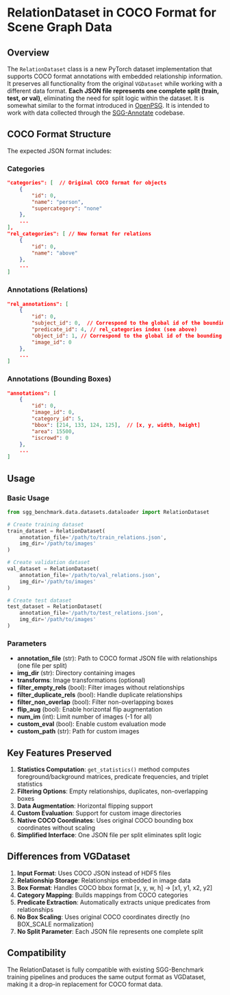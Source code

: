# RelationDataset in COCO Format for Scene Graph Data

## Overview

The `RelationDataset` class is a new PyTorch dataset implementation that supports COCO format annotations with embedded relationship information. It preserves all functionality from the original `VGDataset` while working with a different data format. **Each JSON file represents one complete split (train, test, or val)**, eliminating the need for split logic within the dataset. It is somewhat similar to the format introduced in [OpenPSG](https://github.com/Jingkang50/OpenPSG).
It is intended to work with data collected through the [SGG-Annotate](https://github.com/Maelic/SGG-Annotate) codebase.

## COCO Format Structure

The expected JSON format includes:

### Categories
```json
"categories": [  // Original COCO format for objects
    {
        "id": 0,
        "name": "person",
        "supercategory": "none"
    },
    ...
],
"rel_categories": [ // New format for relations
    {
        "id": 0,
        "name": "above"
    },
    ...
]
```

### Annotations (Relations)
```json
"rel_annotations": [
    {
        "id": 0,
        "subject_id": 0,  // Correspond to the global id of the bounding box (see below)
        "predicate_id": 4, // rel_categories index (see above)
        "object_id": 1, // Correspond to the global id of the bounding box (see below)
        "image_id": 0
    },
    ...
]
```

### Annotations (Bounding Boxes)
```json
"annotations": [
    {
        "id": 0,
        "image_id": 0,
        "category_id": 5,
        "bbox": [214, 133, 124, 125],  // [x, y, width, height]
        "area": 15500,
        "iscrowd": 0
    },
    ...
]
```

## Usage

### Basic Usage
```python
from sgg_benchmark.data.datasets.dataloader import RelationDataset

# Create training dataset
train_dataset = RelationDataset(
    annotation_file='/path/to/train_relations.json',
    img_dir='/path/to/images'
)

# Create validation dataset  
val_dataset = RelationDataset(
    annotation_file='/path/to/val_relations.json',
    img_dir='/path/to/images'
)

# Create test dataset
test_dataset = RelationDataset(
    annotation_file='/path/to/test_relations.json',
    img_dir='/path/to/images'
)
```

### Parameters

- **annotation_file** (str): Path to COCO format JSON file with relationships (one file per split)
- **img_dir** (str): Directory containing images
- **transforms**: Image transformations (optional)
- **filter_empty_rels** (bool): Filter images without relationships
- **filter_duplicate_rels** (bool): Handle duplicate relationships
- **filter_non_overlap** (bool): Filter non-overlapping boxes
- **flip_aug** (bool): Enable horizontal flip augmentation
- **num_im** (int): Limit number of images (-1 for all)
- **custom_eval** (bool): Enable custom evaluation mode
- **custom_path** (str): Path for custom images

## Key Features Preserved

1. **Statistics Computation**: `get_statistics()` method computes foreground/background matrices, predicate frequencies, and triplet statistics
2. **Filtering Options**: Empty relationships, duplicates, non-overlapping boxes
3. **Data Augmentation**: Horizontal flipping support
4. **Custom Evaluation**: Support for custom image directories
5. **Native COCO Coordinates**: Uses original COCO bounding box coordinates without scaling
6. **Simplified Interface**: One JSON file per split eliminates split logic

## Differences from VGDataset

1. **Input Format**: Uses COCO JSON instead of HDF5 files
2. **Relationship Storage**: Relationships embedded in image data
3. **Box Format**: Handles COCO bbox format [x, y, w, h] → [x1, y1, x2, y2]
4. **Category Mapping**: Builds mappings from COCO categories
5. **Predicate Extraction**: Automatically extracts unique predicates from relationships
6. **No Box Scaling**: Uses original COCO coordinates directly (no BOX_SCALE normalization)
7. **No Split Parameter**: Each JSON file represents one complete split

## Compatibility

The RelationDataset is fully compatible with existing SGG-Benchmark training pipelines and produces the same output format as VGDataset, making it a drop-in replacement for COCO format data.
